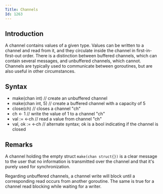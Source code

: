 ```yaml
---
Title: Channels
Id: 1263
---
```


## Introduction
A channel contains values of a given type. Values can be written to a channel and read from it, and they circulate inside the channel in first-in-first-out order. There is a distinction between buffered channels, which can contain several messages, and unbuffered channels, which cannot. Channels are typically used to communicate between goroutines, but are also useful in other circumstances.

## Syntax
- make(chan int) // create an unbuffered channel
- make(chan int, 5) // create a buffered channel with a capacity of 5
- close(ch) // closes a channel "ch"
- ch <- 1 // write the value of 1 to a channel "ch"
- val := <-ch // read a value from channel "ch"
- val, ok := <-ch // alternate syntax; ok is a bool indicating if the channel is closed

## Remarks
A channel holding the empty struct `make(chan struct{})` is a clear message to the user that no information is transmitted over the channel and that it's purely used for synchronization.

Regarding unbuffered channels, a channel write will block until a corresponding read occurs from another goroutine. The same is true for a channel read blocking while waiting for a writer.
